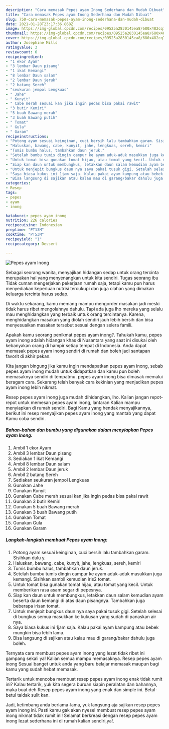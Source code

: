 ```yaml
---
description: "Cara memasak Pepes ayam Inong Sederhana dan Mudah Dibuat"
title: "Cara memasak Pepes ayam Inong Sederhana dan Mudah Dibuat"
slug: 750-cara-memasak-pepes-ayam-inong-sederhana-dan-mudah-dibuat
date: 2021-01-28T23:17:36.868Z
image: https://img-global.cpcdn.com/recipes/09525a2830145ea8/680x482cq70/pepes-ayam-inong-foto-resep-utama.jpg
thumbnail: https://img-global.cpcdn.com/recipes/09525a2830145ea8/680x482cq70/pepes-ayam-inong-foto-resep-utama.jpg
cover: https://img-global.cpcdn.com/recipes/09525a2830145ea8/680x482cq70/pepes-ayam-inong-foto-resep-utama.jpg
author: Josephine Mills
ratingvalue: 3
reviewcount: 6
recipeingredient:
- "1 ekor Ayam"
- "3 lembar Daun pisang"
- "1 ikat Kemangi"
- "8 lembar Daun salam"
- "2 lembar Daun jeruk"
- "2 batang Sereh"
- "seukuran jempol Lengkuas"
- " Jahe"
- " Kunyit"
- " Cabe merah sesuai kan jika ingin pedas bisa pakai rawit"
- "3 butir Kemiri"
- "5 buah Bawang merah"
- "3 buah Bawang putih"
- " Tomat"
- " Gula"
- " Garam"
recipeinstructions:
- "Potong ayam sesuai keinginan, cuci bersih lalu tambahkan garam. Sisihkan dulu y."
- "Haluskan, bawang, cabe, kunyit, jahe, lengkuas, sereh, kemiri"
- "Tumis bumbu halus, tambahkan daun jeruk."
- "Setelah bumbu tumis dingin campur ke ayam aduk-aduk masukkan juga kemangi. Sisihkan sambil kemudian iris2 tomat."
- "Untuk tomat bisa gunakan tomat hijau, atau tomat yang kecil. Untuk memberikan rasa asam segar di pepesnya."
- "Siap kan daun untuk membungkus, letakkan daun salam kemudian ayam beserta daun kemangi di atas daun pisangnya. Tambahkan juga beberapa irisan tomat."
- "Untuk menjepit bungkus daun nya saya pakai tusuk gigi. Setelah selesai di bungkus semua masukkan ke kukusan yang sudah di panaskan air nya."
- "Saya biasa kukus ini 1jam saja. Kalau pakai ayam kampung atau bebek mungkin bisa lebih lama."
- "Bisa langsung di sajikan atau kalau mau di garang/bakar dahulu juga boleh."
categories:
- Resep
tags:
- pepes
- ayam
- inong

katakunci: pepes ayam inong 
nutrition: 226 calories
recipecuisine: Indonesian
preptime: "PT13M"
cooktime: "PT53M"
recipeyield: "1"
recipecategory: Dessert

---
```



![Pepes ayam Inong](https://img-global.cpcdn.com/recipes/09525a2830145ea8/680x482cq70/pepes-ayam-inong-foto-resep-utama.jpg)

Sebagai seorang wanita, menyajikan hidangan sedap untuk orang tercinta merupakan hal yang menyenangkan untuk kita sendiri. Tugas seorang ibu Tidak cuman mengerjakan pekerjaan rumah saja, tetapi kamu pun harus menyediakan keperluan nutrisi tercukupi dan juga olahan yang dimakan keluarga tercinta harus sedap.

Di waktu  sekarang, kamu memang mampu mengorder masakan jadi meski tidak harus ribet mengolahnya dahulu. Tapi ada juga lho mereka yang selalu mau menghidangkan yang terbaik untuk orang tercintanya. Karena, menghidangkan masakan yang diolah sendiri jauh lebih bersih dan bisa menyesuaikan masakan tersebut sesuai dengan selera famili. 



Apakah kamu seorang penikmat pepes ayam inong?. Tahukah kamu, pepes ayam inong adalah hidangan khas di Nusantara yang saat ini disukai oleh kebanyakan orang di hampir setiap tempat di Indonesia. Anda dapat memasak pepes ayam inong sendiri di rumah dan boleh jadi santapan favorit di akhir pekan.

Kita jangan bingung jika kamu ingin mendapatkan pepes ayam inong, sebab pepes ayam inong mudah untuk didapatkan dan kamu pun boleh memasaknya sendiri di tempatmu. pepes ayam inong bisa dimasak memalui beragam cara. Sekarang telah banyak cara kekinian yang menjadikan pepes ayam inong lebih nikmat.

Resep pepes ayam inong juga mudah dihidangkan, lho. Kalian jangan repot-repot untuk memesan pepes ayam inong, lantaran Kalian mampu menyiapkan di rumah sendiri. Bagi Kamu yang hendak menyajikannya, berikut ini resep menyajikan pepes ayam inong yang mantab yang dapat Kamu coba sendiri.

<!--inarticleads1-->

##### Bahan-bahan dan bumbu yang digunakan dalam menyiapkan Pepes ayam Inong:

1. Ambil 1 ekor Ayam
1. Ambil 3 lembar Daun pisang
1. Sediakan 1 ikat Kemangi
1. Ambil 8 lembar Daun salam
1. Ambil 2 lembar Daun jeruk
1. Ambil 2 batang Sereh
1. Sediakan seukuran jempol Lengkuas
1. Gunakan  Jahe
1. Gunakan  Kunyit
1. Gunakan  Cabe merah sesuai kan jika ingin pedas bisa pakai rawit
1. Gunakan 3 butir Kemiri
1. Gunakan 5 buah Bawang merah
1. Gunakan 3 buah Bawang putih
1. Gunakan  Tomat
1. Gunakan  Gula
1. Gunakan  Garam




<!--inarticleads2-->

##### Langkah-langkah membuat Pepes ayam Inong:

1. Potong ayam sesuai keinginan, cuci bersih lalu tambahkan garam. Sisihkan dulu y.
1. Haluskan, bawang, cabe, kunyit, jahe, lengkuas, sereh, kemiri
1. Tumis bumbu halus, tambahkan daun jeruk.
1. Setelah bumbu tumis dingin campur ke ayam aduk-aduk masukkan juga kemangi. Sisihkan sambil kemudian iris2 tomat.
1. Untuk tomat bisa gunakan tomat hijau, atau tomat yang kecil. Untuk memberikan rasa asam segar di pepesnya.
1. Siap kan daun untuk membungkus, letakkan daun salam kemudian ayam beserta daun kemangi di atas daun pisangnya. Tambahkan juga beberapa irisan tomat.
1. Untuk menjepit bungkus daun nya saya pakai tusuk gigi. Setelah selesai di bungkus semua masukkan ke kukusan yang sudah di panaskan air nya.
1. Saya biasa kukus ini 1jam saja. Kalau pakai ayam kampung atau bebek mungkin bisa lebih lama.
1. Bisa langsung di sajikan atau kalau mau di garang/bakar dahulu juga boleh.




Ternyata cara membuat pepes ayam inong yang lezat tidak ribet ini gampang sekali ya! Kalian semua mampu memasaknya. Resep pepes ayam inong Sesuai banget untuk anda yang baru belajar memasak maupun bagi kamu yang sudah hebat memasak.

Tertarik untuk mencoba membuat resep pepes ayam inong enak tidak rumit ini? Kalau tertarik, yuk kita segera buruan siapin peralatan dan bahannya, maka buat deh Resep pepes ayam inong yang enak dan simple ini. Betul-betul taidak sulit kan. 

Jadi, ketimbang anda berlama-lama, yuk langsung aja sajikan resep pepes ayam inong ini. Pasti kamu gak akan nyesel membuat resep pepes ayam inong nikmat tidak rumit ini! Selamat berkreasi dengan resep pepes ayam inong lezat sederhana ini di rumah kalian sendiri,ya!.

